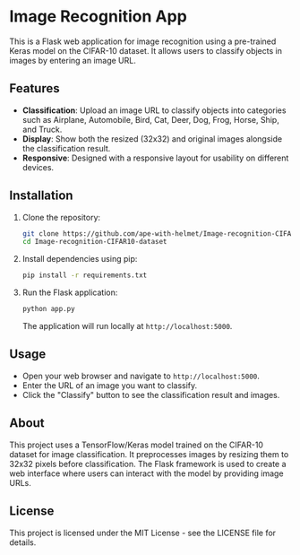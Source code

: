 # Image Recognition App

This is a Flask web application for image recognition using a pre-trained Keras model on the CIFAR-10 dataset. It allows users to classify objects in images by entering an image URL.

## Features

- **Classification**: Upload an image URL to classify objects into categories such as Airplane, Automobile, Bird, Cat, Deer, Dog, Frog, Horse, Ship, and Truck.
- **Display**: Show both the resized (32x32) and original images alongside the classification result.
- **Responsive**: Designed with a responsive layout for usability on different devices.

## Installation

1. Clone the repository:
   ```bash
   git clone https://github.com/ape-with-helmet/Image-recognition-CIFAR10-dataset.git
   cd Image-recognition-CIFAR10-dataset
   ```

2. Install dependencies using pip:
   ```bash
   pip install -r requirements.txt
   ```

3. Run the Flask application:
   ```bash
   python app.py
   ```
   The application will run locally at `http://localhost:5000`.

## Usage

- Open your web browser and navigate to `http://localhost:5000`.
- Enter the URL of an image you want to classify.
- Click the "Classify" button to see the classification result and images.

## About

This project uses a TensorFlow/Keras model trained on the CIFAR-10 dataset for image classification. It preprocesses images by resizing them to 32x32 pixels before classification. The Flask framework is used to create a web interface where users can interact with the model by providing image URLs.

## License

This project is licensed under the MIT License - see the LICENSE file for details.
